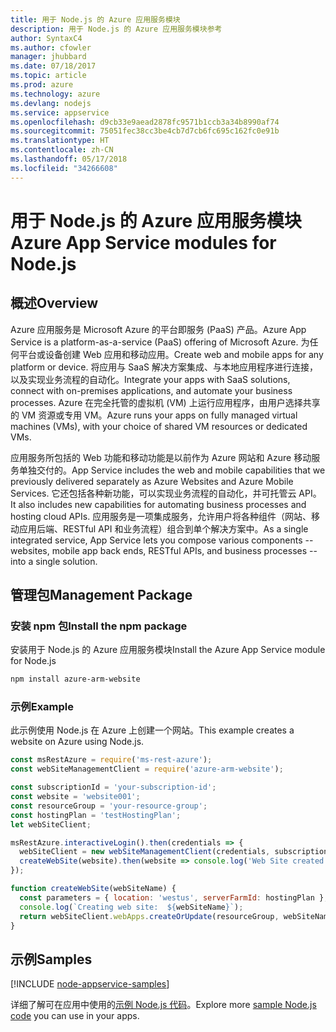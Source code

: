 ```yaml
---
title: 用于 Node.js 的 Azure 应用服务模块
description: 用于 Node.js 的 Azure 应用服务模块参考
author: SyntaxC4
ms.author: cfowler
manager: jhubbard
ms.date: 07/18/2017
ms.topic: article
ms.prod: azure
ms.technology: azure
ms.devlang: nodejs
ms.service: appservice
ms.openlocfilehash: d9cb33e9aead2878fc9571b1ccb3a34b8990af74
ms.sourcegitcommit: 75051fec38cc3be4cb7d7cb6fc695c162fc0e91b
ms.translationtype: HT
ms.contentlocale: zh-CN
ms.lasthandoff: 05/17/2018
ms.locfileid: "34266608"
---
```

# <a name="azure-app-service-modules-for-nodejs"></a><span data-ttu-id="d28a0-103">用于 Node.js 的 Azure 应用服务模块</span><span class="sxs-lookup"><span data-stu-id="d28a0-103">Azure App Service modules for Node.js</span></span>

## <a name="overview"></a><span data-ttu-id="d28a0-104">概述</span><span class="sxs-lookup"><span data-stu-id="d28a0-104">Overview</span></span>

<span data-ttu-id="d28a0-105">Azure 应用服务是 Microsoft Azure 的平台即服务 (PaaS) 产品。</span><span class="sxs-lookup"><span data-stu-id="d28a0-105">Azure App Service is a platform-as-a-service (PaaS) offering of Microsoft Azure.</span></span> <span data-ttu-id="d28a0-106">为任何平台或设备创建 Web 应用和移动应用。</span><span class="sxs-lookup"><span data-stu-id="d28a0-106">Create web and mobile apps for any platform or device.</span></span> <span data-ttu-id="d28a0-107">将应用与 SaaS 解决方案集成、与本地应用程序进行连接，以及实现业务流程的自动化。</span><span class="sxs-lookup"><span data-stu-id="d28a0-107">Integrate your apps with SaaS solutions, connect with on-premises applications, and automate your business processes.</span></span> <span data-ttu-id="d28a0-108">Azure 在完全托管的虚拟机 (VM) 上运行应用程序，由用户选择共享的 VM 资源或专用 VM。</span><span class="sxs-lookup"><span data-stu-id="d28a0-108">Azure runs your apps on fully managed virtual machines (VMs), with your choice of shared VM resources or dedicated VMs.</span></span>

<span data-ttu-id="d28a0-109">应用服务所包括的 Web 功能和移动功能是以前作为 Azure 网站和 Azure 移动服务单独交付的。</span><span class="sxs-lookup"><span data-stu-id="d28a0-109">App Service includes the web and mobile capabilities that we previously delivered separately as Azure Websites and Azure Mobile Services.</span></span> <span data-ttu-id="d28a0-110">它还包括各种新功能，可以实现业务流程的自动化，并可托管云 API。</span><span class="sxs-lookup"><span data-stu-id="d28a0-110">It also includes new capabilities for automating business processes and hosting cloud APIs.</span></span> <span data-ttu-id="d28a0-111">应用服务是一项集成服务，允许用户将各种组件（网站、移动应用后端、RESTful API 和业务流程）组合到单个解决方案中。</span><span class="sxs-lookup"><span data-stu-id="d28a0-111">As a single integrated service, App Service lets you compose various components -- websites, mobile app back ends, RESTful APIs, and business processes -- into a single solution.</span></span>

## <a name="management-package"></a><span data-ttu-id="d28a0-112">管理包</span><span class="sxs-lookup"><span data-stu-id="d28a0-112">Management Package</span></span>

### <a name="install-the-npm-package"></a><span data-ttu-id="d28a0-113">安装 npm 包</span><span class="sxs-lookup"><span data-stu-id="d28a0-113">Install the npm package</span></span>

<span data-ttu-id="d28a0-114">安装用于 Node.js 的 Azure 应用服务模块</span><span class="sxs-lookup"><span data-stu-id="d28a0-114">Install the Azure App Service module for Node.js</span></span>

```bash
npm install azure-arm-website
```

### <a name="example"></a><span data-ttu-id="d28a0-115">示例</span><span class="sxs-lookup"><span data-stu-id="d28a0-115">Example</span></span>

<span data-ttu-id="d28a0-116">此示例使用 Node.js 在 Azure 上创建一个网站。</span><span class="sxs-lookup"><span data-stu-id="d28a0-116">This example creates a website on Azure using Node.js.</span></span>

```javascript
const msRestAzure = require('ms-rest-azure');
const webSiteManagementClient = require('azure-arm-website');

const subscriptionId = 'your-subscription-id';
const website = 'website001';
const resourceGroup = 'your-resource-group';
const hostingPlan = 'testHostingPlan';
let webSiteClient;

msRestAzure.interactiveLogin().then(credentials => {
  webSiteClient = new webSiteManagementClient(credentials, subscriptionId);
  createWebSite(website).then(website => console.log('Web Site created successfully', website));
});

function createWebSite(webSiteName) {
  const parameters = { location: 'westus', serverFarmId: hostingPlan };
  console.log(`Creating web site:  ${webSiteName}`);
  return webSiteClient.webApps.createOrUpdate(resourceGroup, webSiteName, parameters, null);
}
```

## <a name="samples"></a><span data-ttu-id="d28a0-117">示例</span><span class="sxs-lookup"><span data-stu-id="d28a0-117">Samples</span></span>

[!INCLUDE [node-appservice-samples](../docs-ref-conceptual/includes/appservice-samples.md)]

<span data-ttu-id="d28a0-118">详细了解可在应用中使用的[示例 Node.js 代码](https://azure.microsoft.com/resources/samples/?platform=nodejs)。</span><span class="sxs-lookup"><span data-stu-id="d28a0-118">Explore more [sample Node.js code](https://azure.microsoft.com/resources/samples/?platform=nodejs) you can use in your apps.</span></span>
